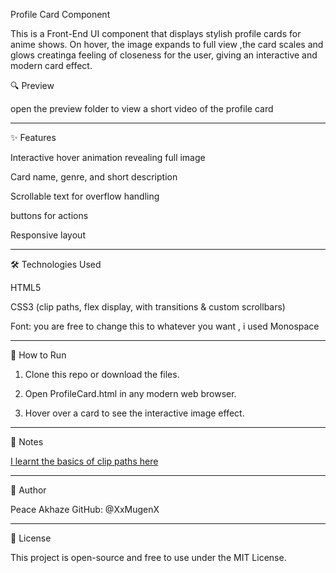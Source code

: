 Profile Card Component

This is a Front-End UI component that displays stylish profile cards for anime shows. On hover, the image expands to full view ,the card scales and glows  creatinga feeling of closeness for the user, giving an interactive and modern card effect.

🔍 Preview


open the preview folder to view a short video of the profile card


---

✨ Features

Interactive hover animation revealing full image

Card name, genre, and short description

Scrollable text for overflow handling

buttons for actions

Responsive layout



---

🛠️ Technologies Used

HTML5

CSS3 (clip paths, flex display, with transitions & custom scrollbars)

Font: you are free to change this to whatever you want , i used Monospace



---

🚀 How to Run

1. Clone this repo or download the files.


2. Open ProfileCard.html in any modern web browser.


3. Hover over a card to see the interactive image effect.




---

📝 Notes

[I learnt the basics of clip paths here](https://developer.mozilla.org/en-US/docs/Web/CSS/clip-path)

---

👤 Author

Peace Akhaze
GitHub: @XxMugenX


---

📄 License

This project is open-source and free to use under the MIT License.